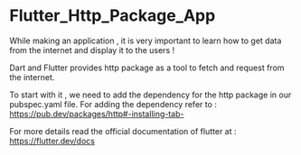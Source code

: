 # Flutter_Http_Package_App


While making an application , it is very important to learn how to get data from the internet and display it to the users ! 

Dart and Flutter provides http package as a tool to fetch and request from the internet. 

To start with it , we need to add the dependency for the http package in our pubspec.yaml file. For adding the dependency refer to : https://pub.dev/packages/http#-installing-tab-



For more details read the official documentation of flutter at : https://flutter.dev/docs



